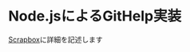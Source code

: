 <h1>Node.jsによるGitHelp実装</h1>

<a href="https://scrapbox.io/GitHelp/Node%E7%89%88GitHelp">Scrapbox</a>に詳細を記述します

